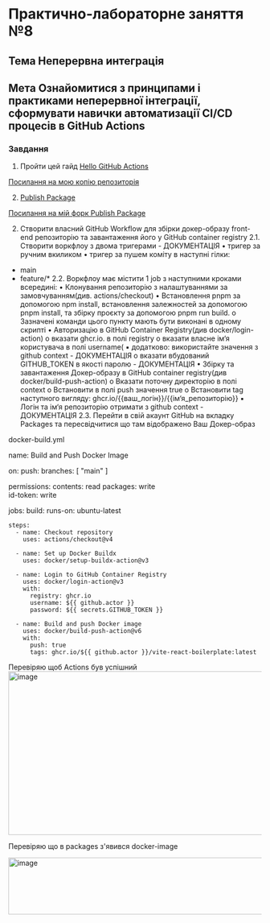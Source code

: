 # Практично-лабораторне заняття №8
## Тема Неперервна интеграція
## Мета Ознайомитися з принципами і практиками неперервної інтеграції, сформувати навички автоматизації CI/CD процесів в GitHub Actions

### Завдання

1. Пройти цей гайд [Hello GitHub Actions](https://github.com/skills/hello-github-actions?tab=readme-ov-file)

[Посилання на мою копію репозиторія](https://github.com/nick319933/skills-hello-github-actions)

2. [Publish Package](https://github.com/skills/publish-packages)

[Посилання на мій форк Publish Package](https://github.com/nick319933/skills-publish-packages)

2. Створити власний GitHub Workflow для збірки докер-образу front-end
репозиторію та завантаження його у GitHub container registry
2.1. Створити воркфлоу з двома тригерами - ДОКУМЕНТАЦІЯ
• тригер за ручним вкиликом
• тригер за пушем коміту в наступні гілки:
- main
- feature/*
2.2. Воркфлоу має містити 1 job з наступними кроками всередині:
• Клонування репозиторію з налаштуваннями за замовчуванням(див.
actions/checkout)
• Встановлення pnpm за допомогою npm install, встановлення залежностей за
допомогою pnpm install, та збірку проєкту за допомогою pnpm run build.
o Зазначені команди цього пункту мають бути виконані в одному скрипті
• Авторизацію в GitHub Container Registry(див docker/login-action)
o вказати ghcr.io. в полі registry
o вказати власне ім‘я користувача в полі username(
▪ додатково: використайте значення з github context -
ДОКУМЕНТАЦІЯ
o вказати вбудований GITHUB_TOKEN в якості паролю -
ДОКУМЕНТАЦІЯ
• Збірку та завантаження Докер-образу в GitHub container registry(див
docker/build-push-action)
o Вказати поточну директорію в полі context
o Встановити в полі push значення true
o Встановити tag наступного вигляду:
ghcr.io/{{ваш_логін}}/{{ім‘я_репозиторію}}
▪ Логін та ім‘я репозиторію отримати з github context -
ДОКУМЕНТАЦІЯ
2.3. Перейти в свій акаунт GitHub на вкладку Packages та пересвідчитися що там
відображено Ваш Докер-образ

docker-build.yml

name: Build and Push Docker Image

on:
  push:
    branches: [ "main" ]

permissions:
  contents: read
  packages: write  
  id-token: write

jobs:
  build:
    runs-on: ubuntu-latest

    steps:
      - name: Checkout repository
        uses: actions/checkout@v4

      - name: Set up Docker Buildx
        uses: docker/setup-buildx-action@v3

      - name: Login to GitHub Container Registry
        uses: docker/login-action@v3
        with:
          registry: ghcr.io
          username: ${{ github.actor }}
          password: ${{ secrets.GITHUB_TOKEN }}

      - name: Build and push Docker image
        uses: docker/build-push-action@v6
        with:
          push: true
          tags: ghcr.io/${{ github.actor }}/vite-react-boilerplate:latest


Перевіряю щоб Actions був успішний
<img width="677" height="325" alt="image" src="https://github.com/user-attachments/assets/a6d090e5-9b51-489d-9f7a-c6e867ee443f" />

Перевіряю що в packages з'явився docker-image

<img width="964" height="113" alt="image" src="https://github.com/user-attachments/assets/b66c9136-aab9-4623-9ad6-bfd859ae698c" />
